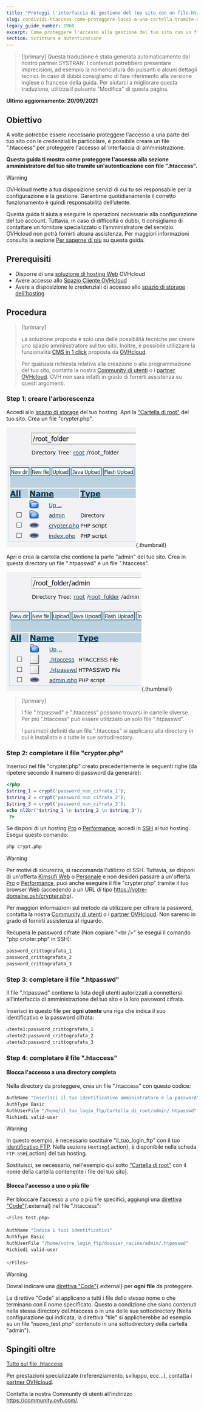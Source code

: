 ```yaml
---
title: "Proteggi l'interfaccia di gestione del tuo sito con un file.htaccess"
slug: condividi-htaccess-come-proteggere-lacci-a-una-cartella-tramite-autenticazione
legacy_guide_number: 1968
excerpt: Come proteggere l'accesso alla gestione del tuo sito con un file .htaccess
section: Scrittura e autenticazione
---
```


> [!primary]
> Questa traduzione è stata generata automaticamente dal nostro partner SYSTRAN. I contenuti potrebbero presentare imprecisioni, ad esempio la nomenclatura dei pulsanti o alcuni dettagli tecnici. In caso di dubbi consigliamo di fare riferimento alla versione inglese o francese della guida. Per aiutarci a migliorare questa traduzione, utilizza il pulsante "Modifica" di questa pagina.
>

**Ultimo aggiornamento: 20/09/2021**

## Obiettivo

A volte potrebbe essere necessario proteggere l'accesso a una parte del tuo sito con le credenziali In particolare, è possibile creare un file ".htaccess" per proteggere l'accesso all'interfaccia di amministrazione.

**Questa guida ti mostra come proteggere l'accesso alla sezione amministratore del tuo sito tramite un'autenticazione con file ".htaccess".**

> [!warning]
>
> OVHcloud mette a tua disposizione servizi di cui tu sei responsabile per la configurazione e la gestione. Garantirne quotidianamente il corretto funzionamento è quindi responsabilità dell’utente.
>
> Questa guida ti aiuta a eseguire le operazioni necessarie alla configurazione del tuo account. Tuttavia, in caso di difficoltà o dubbi, ti consigliamo di contattare un fornitore specializzato o l’amministratore del servizio. OVHcloud non potrà fornirti alcuna assistenza. Per maggiori informazioni consulta la sezione [Per saperne di più](#gofurther) su questa guida.
>

## Prerequisiti

- Disporre di una [soluzione di hosting Web](https://www.ovh.it/hosting-web/) OVHcloud
- Avere accesso allo [Spazio Cliente OVHcloud](https://www.ovh.com/auth/?action=gotomanager&from=https://www.ovh.it/&ovhSubsidiary=it)
- Avere a disposizione le credenziali di accesso allo [spazio di storage dell'hosting](../accedere-spazio-storage-ftp-hosting-web/)

## Procedura

> [!primary]
>
> La soluzione proposta è solo una delle possibilità tecniche per creare uno spazio amministratore sul tuo sito. Inoltre, è possibile utilizzare la funzionalità [CMS in 1 click](../hosting_condiviso_guida_ai_moduli_degli_hosting_condivisi/) proposta da [OVHcloud](https://www.ovhcloud.com/it/).
>
> Per qualsiasi richiesta relativa alla creazione o alla programmazione del tuo sito, contatta la nostra [Community di utenti](https://community.ovh.com/en/) o i [partner OVHcloud](https://partner.ovhcloud.com/it/). OVH non sarà infatti in grado di fornirti assistenza su questi argomenti.
>

### Step 1: creare l'arborescenza

Accedi allo [spazio di storage](../accedere-spazio-storage-ftp-hosting-web/) del tuo hosting. Apri la ["Cartella di root"](../configurare-un-multisito-su-un-hosting-web/#step-21-aggiungere-un-dominio-registrato-in-ovhcloud) del tuo sito.
Crea un file "crypter.php".

![root_folder](images/root_folder.png){.thumbnail}

Apri o crea la cartella che contiene la parte "admin" del tuo sito. Crea in questa directory un file ".htpasswd" e un file ".htaccess".

![folder_admin](images/folder_admin.png){.thumbnail}

> [!primary]
>
> I file ".htpasswd" e ".htaccess" possono trovarsi in cartelle diverse. Per più ".htaccess" può essere utilizzato un solo file ".htpasswd".
>
> I parametri definiti da un file ".htaccess" si applicano alla directory in cui è installato e a tutte le sue sottodirectory.
>

### Step 2: completare il file "crypter.php"

Inserisci nel file "crypter.php" creato precedentemente le seguenti righe (da ripetere secondo il numero di password da generare):

```php
<?php
$string_1 = crypt('password_non_cifrata_1');
$string_2 = crypt('password_non_cifrata_2');
$string_3 = crypt('password_non_cifrata_3');
echo nl2br("$string_1 \n $string_2 \n $string_3");
 ?>
```

Se disponi di un hosting [Pro](https://www.ovh.it/hosting-web/hosting-web-pro.xml) o [Performance](https://www.ovh.it/hosting-web/hosting-web-performance.xml), accedi in [SSH](../hosting_condiviso_il_protocollo_ssh/) al tuo hosting. Esegui questo comando:

```bash
php crypt.php
```

> [!warning]
>
> Per motivi di sicurezza, si raccomanda l'utilizzo di SSH. Tuttavia, se disponi di un'offerta [Kimsufi Web](https://www.kimsufi.com/it/) o [Personale](https://www.ovh.it/hosting-web/hosting-web-personale.xml) e non desideri passare a un'offerta [Pro](https://www.ovh.it/hosting-web/hosting-web-pro.xml) o [Performance](https://www.ovh.it/hosting-web/hosting-web-performance.xml), puoi anche eseguire il file "crypter.php" tramite il tuo browser Web (accedendo a un URL di tipo https://votre-domaine.ovh/crypter.php).
>
> Per maggiori informazioni sul metodo da utilizzare per cifrare la password, contatta la nostra [Community di utenti](https://community.ovh.com/en/) o i [partner OVHcloud](https://partner.ovhcloud.com/it/). Non saremo in grado di fornirti assistenza al riguardo.
>

Recupera le password cifrate (Non copiare "&#60;br />" se esegui il comando "php cripter.php" in SSH):

```bash
password_crittografata_1
password_crittografata_2
password_crittografata_3
```

### Step 3: completare il file ".htpasswd"

Il file ".htpasswd" contiene la lista degli utenti autorizzati a connettersi all'interfaccia di amministrazione del tuo sito e la loro password cifrata.

Inserisci in questo file per **ogni utente** una riga che indica il suo identificativo e la password cifrata:

```bash
utente1:password_crittografata_1
utente2:password_crittografata_2
utente3:password_crittografata_3
```

### Step 4: completare il file ".htaccess"

#### Blocca l'accesso a una directory completa

Nella directory da proteggere, crea un file ".htaccess" con questo codice:

```bash
AuthName "Inserisci il tuo identificativo amministratore e la password"
AuthType Basic
AuthUserFile "/home/il_tuo_login_ftp/Cartella_di_root/admin/.htpasswd"
Richiedi valid-user
```

> [!warning]
>
> In questo esempio, è necessario sostituire "il_tuo_login_ftp" con il tuo [identificativo FTP](../accedere-spazio-storage-ftp-hosting-web/#step-1-recupera-i-dati-necessari-a-effettuare-laccesso). Nella sezione `Hosting`{.action}, è disponibile nella scheda `FTP-SSH`{.action} del tuo hosting.
>
> Sostituisci, se necessario, nell'esempio qui sotto ["Cartella di root"](../multisites-configurer-un-multisite-sur-mon-hebergement-web/#etape-21-ajouter-un-domaine-enregistre-chez-ovhcloud) con il nome della cartella contenente i file del tuo sito].
>

#### Blocca l'accesso a uno o più file

Per bloccare l'accesso a uno o più file specifici, aggiungi una [direttiva "Code"](https://httpd.apache.org/docs/2.4/fr/mod/core.html#files){.external} nel file ".htaccess":

```bash
<Files test.php>

AuthName "Indica i tuoi identificativi"
AuthType Basic
AuthUserFile "/home/votre_login_ftp/dossier_racine/admin/.htpasswd"
Richiedi valid-user

</Files>
```

> [!warning]
>
> Dovrai indicare una [direttiva "Code"](https://httpd.apache.org/docs/2.4/fr/mod/core.html#files){.external} per **ogni file** da proteggere.
>
> Le direttive "Code" si applicano a tutti i file dello stesso nome o che terminano con il nome specificato. Questo a condizione che siano contenuti nella stessa directory del.htaccess o in una delle sue sottodirectory (Nella configurazione qui indicata, la direttiva "tile" si applicherebbe ad esempio su un file "nuovo_test.php" contenuto in una sottodirectory della cartella "admin").
>

## Spingiti oltre <a name="gofurther"></a>

[Tutto sul file .htaccess](../mutualise-tout-sur-le-fichier-htaccess/)

Per prestazioni specializzate (referenziamento, sviluppo, ecc...), contatta i [partner OVHcloud](https://partner.ovhcloud.com/it/).

Contatta la nostra Community di utenti all’indirizzo <https://community.ovh.com/>.
